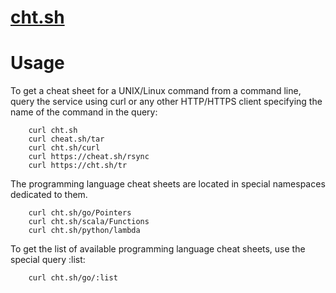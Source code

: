 # [cht.sh](https://github.com/chubin/cheat.sh)

# Usage
To get a cheat sheet for a UNIX/Linux command from a command line, query the service using curl or any other HTTP/HTTPS client specifying the name of the command in the query:    
```
    curl cht.sh
    curl cheat.sh/tar
    curl cht.sh/curl
    curl https://cheat.sh/rsync  
    curl https://cht.sh/tr   
```

The programming language cheat sheets are located in special namespaces dedicated to them.  
```
    curl cht.sh/go/Pointers  
    curl cht.sh/scala/Functions  
    curl cht.sh/python/lambda  
```
To get the list of available programming language cheat sheets, use the special query :list:  
```
    curl cht.sh/go/:list  
```




